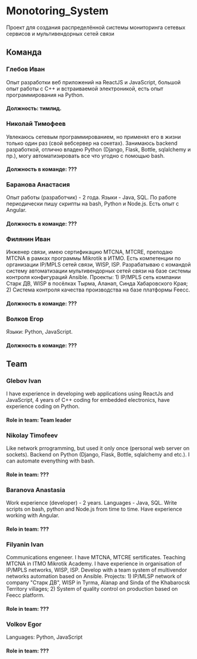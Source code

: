 # Monotoring_System

Проект для создания распределённой системы мониторинга сетевых сервисов и мультивендорных сетей связи

## Команда

### Глебов Иван
Опыт разработки веб приложений на ReactJS и JavaScript, большой опыт работы с C++ и встраиваемой электроникой, есть опыт программирования на Python. 
#### Должность: тимлид.

### Николай Тимофеев
Увлекаюсь сетевым программированием, но применял его в жизни только один раз (свой вебсервер на сокетах). Занимаюсь backend разработкой, отлично владею Python (Django, Flask, Bottle, sqlalchemy и пр.), могу автоматизировать все что угодно с помощью bash.
#### Должность в команде: ???

### Баранова Анастасия
Опыт работы (разработчик) - 2 года. Языки - Java, SQL. По работе периодически пишу скрипты на bash, Python и Node.js. Есть опыт с Angular.
#### Должность в команде: ???

### Филянин Иван
Инженер связи, имею сертификацию MTCNA, MTCRE, преподаю MTCNA в рамках программы Mikrotik в ИТМО. Есть компетенции по организации IP/MPLS сетей связи, WISP, ISP. Разрабатываю с командой систему автоматизации мультивендорных сетей связи на базе системы контроля конфигураций Ansible. Проекты: 1) IP/MPLS сеть компании Старк ДВ, WISP в посёлках Тырма, Аланап, Синда Хабаровского Края; 2) Система контроля качества производства на базе платформы Feecc.
#### Должность в команде: ???

### Волков Егор
Языки: Python, JavaScript.
#### Должность в команде: ???


## Team

### Glebov Ivan
I have experience in developing web applications using ReactJs and JavaScript, 4 years of C++ coding for embedded electronics, have experience coding on Python.
#### Role in team: Team leader

### Nikolay Timofeev
Like network prrogramming, but used it only once (personal web server on sockets). Backend on Python (Django, Flask, Bottle, sqlalchemy and etc.). I can automate evenything with bash.
#### Role in team: ???

### Baranova Anastasia
Work experience (developer) - 2 years. Languages - Java, SQL. 
Write scripts on bash, python and Node.js from time to time.
Have experience working with Angular.
#### Relo in team: ???

### Filyanin Ivan
Communications engeneer. I have MTCNA, MTCRE sertificates. Teaching MTCNA in ITMO Mikrotik Academy. I have experience in organisation of IP/MPLS networks, WISP, ISP. Develop with a team system of multivendor networks automation based on Ansible. Projects: 1) IP/MLSP network of company "Старк ДВ", WISP in Tyrma, Alanap and Sinda of the Khabarocsk Territory villages; 2) System of quality control on production based on Feecc platform.
#### Role in team: ???

### Volkov Egor
Languages: Python, JavaScript
#### Role in team: ???
